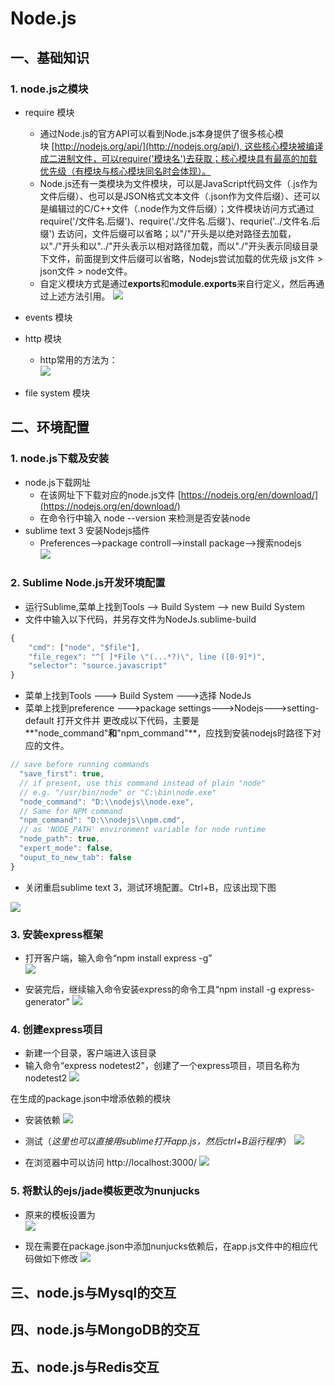 # Node.js
## 一、基础知识
### 1. node.js之模块

* require 模块
    * 通过Node.js的官方API可以看到Node.js本身提供了很多核心模块 [http://nodejs.org/api/](http://nodejs.org/api/), 这些核心模块被编译成二进制文件，可以require('模块名')去获取；核心模块具有最高的加载优先级（有模块与核心模块同名时会体现）。
    * Node.js还有一类模块为文件模块，可以是JavaScript代码文件（.js作为文件后缀）、也可以是JSON格式文本文件（.json作为文件后缀）、还可以是编辑过的C/C++文件（.node作为文件后缀）；文件模块访问方式通过require('/文件名.后缀')、require('./文件名.后缀')、requrie('../文件名.后缀') 去访问，文件后缀可以省略；以"/"开头是以绝对路径去加载，以"./"开头和以"../"开头表示以相对路径加载，而以"./"开头表示同级目录下文件，前面提到文件后缀可以省略，Nodejs尝试加载的优先级 js文件 > json文件 > node文件。
    * 自定义模块方式是通过**exports**和**module.exports**来自行定义，然后再通过上述方法引用。
![](images/require.png)

* events 模块

* http 模块
    * http常用的方法为：  
![](images/http.png)

* file system 模块

## 二、环境配置
### 1. node.js下载及安装
* node.js下载网址
    * 在该网址下下载对应的node.js文件 [https://nodejs.org/en/download/](https://nodejs.org/en/download/)
    * 在命令行中输入 node --version 来检测是否安装node
* sublime text 3 安装Nodejs插件
    * Preferences——>package controll——>install package——>搜索nodejs<br>
![](images/sublime.png)

### 2. Sublime Node.js开发环境配置
* 运行Sublime,菜单上找到Tools ——> Build System ——> new Build System
* 文件中输入以下代码，并另存文件为NodeJs.sublime-build

```javascript
{
	"cmd": ["node", "$file"],
	"file_regex": "^[ ]*File \"(...*?)\", line ([0-9]*)",
	"selector": "source.javascript"
}
```

* 菜单上找到Tools ---> Build System --->选择 NodeJs
* 菜单上找到preference --->package settings--->Nodejs--->setting-default 打开文件并 更改成以下代码，主要是**"node_command"**和**"npm_command"**，应找到安装nodejs时路径下对应的文件。

```javascript
// save before running commands
  "save_first": true,
  // if present, use this command instead of plain "node"
  // e.g. "/usr/bin/node" or "C:\bin\node.exe"
  "node_command": "D:\\nodejs\\node.exe",
  // Same for NPM command
  "npm_command": "D:\\nodejs\\npm.cmd",
  // as 'NODE_PATH' environment variable for node runtime
  "node_path": true,
  "expert_mode": false,
  "ouput_to_new_tab": false
}
```

* 关闭重启sublime text 3，测试环境配置。Ctrl+B，应该出现下图

![](images/test.png)

### 3. 安装express框架
* 打开客户端，输入命令“npm install express -g”<br>
![](images/express.png)

* 安装完后，继续输入命令安装express的命令工具“npm install -g express-generator” 
![](images/express-generator.png)

### 4. 创建express项目
* 新建一个目录，客户端进入该目录
* 输入命令“express  nodetest2"，创建了一个express项目，项目名称为nodetest2
![](images/express-project1.png)

在生成的package.json中增添依赖的模块

* 安装依赖
![](images/express-project2.png)

* 测试（*这里也可以直接用sublime打开app.js，然后ctrl+B运行程序*）
![](images/express-project3.png)

* 在浏览器中可以访问 http://localhost:3000/
![](images/express-project4.png)

### 5. 将默认的ejs/jade模板更改为nunjucks
* 原来的模板设置为<br>
![](images/nunjucks1.png)

* 现在需要在package.json中添加nunjucks依赖后，在app.js文件中的相应代码做如下修改
![](images/nunjucks3.png)

## 三、node.js与Mysql的交互
## 四、node.js与MongoDB的交互
## 五、node.js与Redis交互
